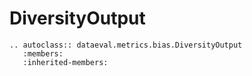# DiversityOutput

```{eval-rst}
.. autoclass:: dataeval.metrics.bias.DiversityOutput
   :members:
   :inherited-members:
```
